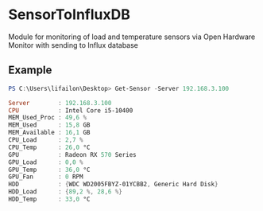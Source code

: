 # SensorToInfluxDB

Module for monitoring of load and temperature sensors via Open Hardware Monitor with sending to Influx database

## Example

```PowerShell
PS C:\Users\lifailon\Desktop> Get-Sensor -Server 192.168.3.100

Server        : 192.168.3.100
CPU           : Intel Core i5-10400
MEM_Used_Proc : 49,6 %
MEM_Used      : 15,8 GB
MEM_Available : 16,1 GB
CPU_Load      : 2,7 %
CPU_Temp      : 26,0 °C
GPU           : Radeon RX 570 Series
GPU_Load      : 0,0 %
GPU_Temp      : 36,0 °C
GPU_Fan       : 0 RPM
HDD           : {WDC WD2005FBYZ-01YCBB2, Generic Hard Disk}
HDD_Load      : {89,2 %, 28,6 %}
HDD_Temp      : 33,0 °C
```
